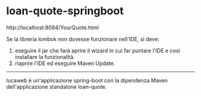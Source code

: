 # loan-quote-springboot

http://localhost:8094/YourQuote.html

Se la libreria lombok non dovesse funzionare nell'IDE, si deve:
1. eseguire il jar che farà aprire il wizard in cui far puntare l'IDE e così installare la funzionalità.
2. riaprire l'IDE ed eseguire Maven Update.
-----------------------------------------------------------------------------------------------------------
lucaweb è un'applicazione spring-boot con la dipendenza Maven dell'applicazione standalone loan-quote.

